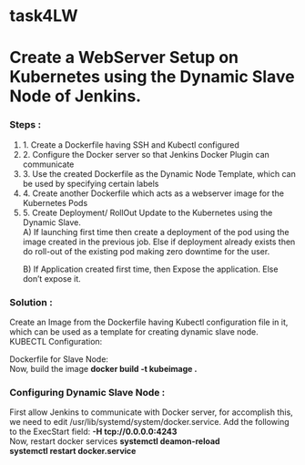 # task4LW
<h1>Create a WebServer Setup on Kubernetes using the Dynamic Slave Node of Jenkins.</h1>

<h3>Steps :</h3>
<ol>
<li>
1. Create a Dockerfile having SSH and Kubectl configured
  </li>
  <li>
2. Configure the Docker server so that Jenkins Docker Plugin can communicate
  </li>
  <li>
3. Use the created Dockerfile as the Dynamic Node Template, which can be used by specifying certain labels
  </li>
  <li>
4. Create another Dockerfile which acts as a webserver image for the Kubernetes Pods
  </li>
  <li>
5. Create Deployment/ RollOut Update to the Kubernetes using the Dynamic Slave.
  </li>
A) If launching first time then create a deployment of the pod using the image created in the previous job. Else if deployment already exists then do roll-out of the existing pod making zero downtime for the user.

B) If Application created first time, then Expose the application. Else don’t expose it.
</ol>

<h3>Solution :</h3>
Create an Image from the Dockerfile having Kubectl configuration file in it, which can be used as a template for creating dynamic slave node.
<br>
KUBECTL Configuration:<br>

Dockerfile for Slave Node:<br> 
Now, build the image <b>docker build -t kubeimage .</b>

<h3>Configuring Dynamic Slave Node :</h3>
First allow Jenkins to communicate with Docker server, for accomplish this, we need to edit /usr/lib/systemd/system/docker.service. Add the following to the ExecStart field: <strong>-H tcp://0.0.0.0:4243</strong>
<br>
Now, restart docker services
<b> systemctl deamon-reload</b>
<br>
<b> systemctl restart docker.service</b>
